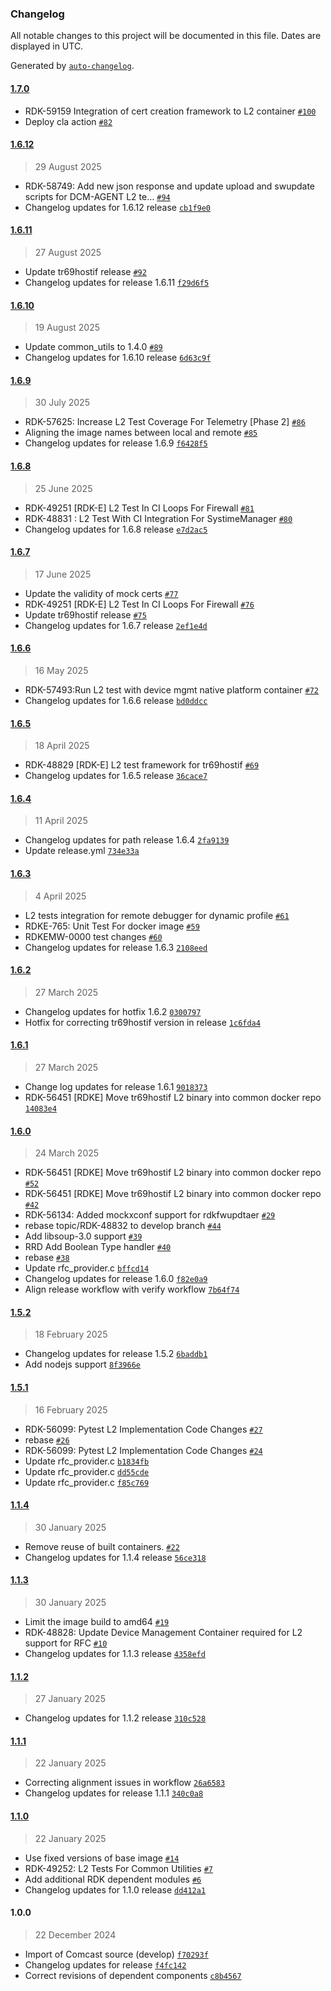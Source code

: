 ### Changelog

All notable changes to this project will be documented in this file. Dates are displayed in UTC.

Generated by [`auto-changelog`](https://github.com/CookPete/auto-changelog).

#### [1.7.0](https://github.com/rdkcentral/docker-device-mgt-service-test/compare/1.6.12...1.7.0)

- RDK-59159 Integration of cert creation framework to L2 container [`#100`](https://github.com/rdkcentral/docker-device-mgt-service-test/pull/100)
- Deploy cla action [`#82`](https://github.com/rdkcentral/docker-device-mgt-service-test/pull/82)

#### [1.6.12](https://github.com/rdkcentral/docker-device-mgt-service-test/compare/1.6.11...1.6.12)

> 29 August 2025

- RDK-58749: Add new json response and update upload and swupdate scripts  for DCM-AGENT L2 te… [`#94`](https://github.com/rdkcentral/docker-device-mgt-service-test/pull/94)
- Changelog updates for 1.6.12 release [`cb1f9e0`](https://github.com/rdkcentral/docker-device-mgt-service-test/commit/cb1f9e0816e7c69609d6bf4edf7ff83544b2b831)

#### [1.6.11](https://github.com/rdkcentral/docker-device-mgt-service-test/compare/1.6.10...1.6.11)

> 27 August 2025

- Update tr69hostif release [`#92`](https://github.com/rdkcentral/docker-device-mgt-service-test/pull/92)
- Changelog updates for release 1.6.11 [`f29d6f5`](https://github.com/rdkcentral/docker-device-mgt-service-test/commit/f29d6f5de9185c6e3c4db79aae458e691bc8fad1)

#### [1.6.10](https://github.com/rdkcentral/docker-device-mgt-service-test/compare/1.6.9...1.6.10)

> 19 August 2025

- Update common_utils to 1.4.0 [`#89`](https://github.com/rdkcentral/docker-device-mgt-service-test/pull/89)
- Changelog updates for 1.6.10 release [`6d63c9f`](https://github.com/rdkcentral/docker-device-mgt-service-test/commit/6d63c9fa1607454c21a6f6ffe18588d11a9c05a6)

#### [1.6.9](https://github.com/rdkcentral/docker-device-mgt-service-test/compare/1.6.8...1.6.9)

> 30 July 2025

- RDK-57625: Increase L2 Test Coverage For Telemetry [Phase 2] [`#86`](https://github.com/rdkcentral/docker-device-mgt-service-test/pull/86)
- Aligning the image names between local and remote [`#85`](https://github.com/rdkcentral/docker-device-mgt-service-test/pull/85)
- Changelog updates for release 1.6.9 [`f6428f5`](https://github.com/rdkcentral/docker-device-mgt-service-test/commit/f6428f56f4c72b2d6ca34ca9373336f7e1bb13e0)

#### [1.6.8](https://github.com/rdkcentral/docker-device-mgt-service-test/compare/1.6.7...1.6.8)

> 25 June 2025

- RDK-49251 [RDK-E] L2 Test In CI Loops For Firewall [`#81`](https://github.com/rdkcentral/docker-device-mgt-service-test/pull/81)
- RDK-48831 : L2 Test With CI Integration For SystimeManager [`#80`](https://github.com/rdkcentral/docker-device-mgt-service-test/pull/80)
- Changelog updates for 1.6.8 release [`e7d2ac5`](https://github.com/rdkcentral/docker-device-mgt-service-test/commit/e7d2ac5ee1eac9694c7a00f521eeaa6879c1f6ce)

#### [1.6.7](https://github.com/rdkcentral/docker-device-mgt-service-test/compare/1.6.6...1.6.7)

> 17 June 2025

- Update the validity of mock certs [`#77`](https://github.com/rdkcentral/docker-device-mgt-service-test/pull/77)
- RDK-49251 [RDK-E] L2 Test In CI Loops For Firewall [`#76`](https://github.com/rdkcentral/docker-device-mgt-service-test/pull/76)
- Update tr69hostif release  [`#75`](https://github.com/rdkcentral/docker-device-mgt-service-test/pull/75)
- Changelog updates for 1.6.7 release [`2ef1e4d`](https://github.com/rdkcentral/docker-device-mgt-service-test/commit/2ef1e4d64404aee3b31cbf6f0b063c985b1ddafd)

#### [1.6.6](https://github.com/rdkcentral/docker-device-mgt-service-test/compare/1.6.5...1.6.6)

> 16 May 2025

- RDK-57493:Run L2 test with device mgmt native platform container [`#72`](https://github.com/rdkcentral/docker-device-mgt-service-test/pull/72)
- Changelog updates for 1.6.6 release [`bd0ddcc`](https://github.com/rdkcentral/docker-device-mgt-service-test/commit/bd0ddcc456532ca0e70bd5c0b44e10e131d278ef)

#### [1.6.5](https://github.com/rdkcentral/docker-device-mgt-service-test/compare/1.6.4...1.6.5)

> 18 April 2025

- RDK-48829 [RDK-E] L2 test framework for tr69hostif [`#69`](https://github.com/rdkcentral/docker-device-mgt-service-test/pull/69)
- Changelog updates for 1.6.5 release [`36cace7`](https://github.com/rdkcentral/docker-device-mgt-service-test/commit/36cace736e996b64265765d33277e292df064289)

#### [1.6.4](https://github.com/rdkcentral/docker-device-mgt-service-test/compare/1.6.3...1.6.4)

> 11 April 2025

- Changelog updates for path release 1.6.4 [`2fa9139`](https://github.com/rdkcentral/docker-device-mgt-service-test/commit/2fa913910801f53b93584c67c4cb96b2ef01dce3)
- Update release.yml [`734e33a`](https://github.com/rdkcentral/docker-device-mgt-service-test/commit/734e33a3b55937bab92e36630f993255dd050349)

#### [1.6.3](https://github.com/rdkcentral/docker-device-mgt-service-test/compare/1.6.2...1.6.3)

> 4 April 2025

- L2 tests integration for remote debugger for dynamic profile [`#61`](https://github.com/rdkcentral/docker-device-mgt-service-test/pull/61)
- RDKE-765: Unit Test For docker image [`#59`](https://github.com/rdkcentral/docker-device-mgt-service-test/pull/59)
- RDKEMW-0000 test changes [`#60`](https://github.com/rdkcentral/docker-device-mgt-service-test/pull/60)
- Changelog updates for release 1.6.3 [`2108eed`](https://github.com/rdkcentral/docker-device-mgt-service-test/commit/2108eedbb26c9e548c8aa2dc7d176f883934f135)

#### [1.6.2](https://github.com/rdkcentral/docker-device-mgt-service-test/compare/1.6.1...1.6.2)

> 27 March 2025

- Changelog updates for hotfix 1.6.2 [`0300797`](https://github.com/rdkcentral/docker-device-mgt-service-test/commit/0300797a2adc5e25d8cba9cc39b19540638fe6e0)
- Hotfix for correcting tr69hostif version in release [`1c6fda4`](https://github.com/rdkcentral/docker-device-mgt-service-test/commit/1c6fda49049d18dbfbdb505e25a439ef1f6b7e21)

#### [1.6.1](https://github.com/rdkcentral/docker-device-mgt-service-test/compare/1.6.0...1.6.1)

> 27 March 2025

- Change log updates for release 1.6.1 [`9018373`](https://github.com/rdkcentral/docker-device-mgt-service-test/commit/901837328b16f711f7d4ee4006c03f30c3c3b43e)
- RDK-56451 [RDKE] Move tr69hostif L2 binary into common docker repo [`14083e4`](https://github.com/rdkcentral/docker-device-mgt-service-test/commit/14083e4a79692b3a5cfdf0a76c2543b95e5298e7)

#### [1.6.0](https://github.com/rdkcentral/docker-device-mgt-service-test/compare/1.5.2...1.6.0)

> 24 March 2025

- RDK-56451 [RDKE] Move tr69hostif L2 binary into common docker repo [`#52`](https://github.com/rdkcentral/docker-device-mgt-service-test/pull/52)
- RDK-56451 [RDKE] Move tr69hostif L2 binary into common docker repo [`#42`](https://github.com/rdkcentral/docker-device-mgt-service-test/pull/42)
- RDK-56134: Added mockxconf support for rdkfwupdtaer [`#29`](https://github.com/rdkcentral/docker-device-mgt-service-test/pull/29)
- rebase topic/RDK-48832 to develop branch [`#44`](https://github.com/rdkcentral/docker-device-mgt-service-test/pull/44)
- Add libsoup-3.0 support [`#39`](https://github.com/rdkcentral/docker-device-mgt-service-test/pull/39)
- RRD Add Boolean Type handler  [`#40`](https://github.com/rdkcentral/docker-device-mgt-service-test/pull/40)
- rebase [`#38`](https://github.com/rdkcentral/docker-device-mgt-service-test/pull/38)
- Update rfc_provider.c [`bffcd14`](https://github.com/rdkcentral/docker-device-mgt-service-test/commit/bffcd14209ed06b4316c981907759fec26170f17)
- Changelog updates for release 1.6.0 [`f82e0a9`](https://github.com/rdkcentral/docker-device-mgt-service-test/commit/f82e0a9da7c4167ebc38739ab21a0a81b1759ae1)
- Align release workflow with verify workflow [`7b64f74`](https://github.com/rdkcentral/docker-device-mgt-service-test/commit/7b64f74f1154f3818f1d7037953416a2d081aa5f)

#### [1.5.2](https://github.com/rdkcentral/docker-device-mgt-service-test/compare/1.5.1...1.5.2)

> 18 February 2025

- Changelog updates for release 1.5.2 [`6baddb1`](https://github.com/rdkcentral/docker-device-mgt-service-test/commit/6baddb1783866282c429002963c71ca65f3f3381)
- Add nodejs support [`8f3966e`](https://github.com/rdkcentral/docker-device-mgt-service-test/commit/8f3966ee43345040fec9abcd3e496d1c04159553)

#### [1.5.1](https://github.com/rdkcentral/docker-device-mgt-service-test/compare/1.1.4...1.5.1)

> 16 February 2025

- RDK-56099: Pytest L2 Implementation Code Changes [`#27`](https://github.com/rdkcentral/docker-device-mgt-service-test/pull/27)
- rebase  [`#26`](https://github.com/rdkcentral/docker-device-mgt-service-test/pull/26)
- RDK-56099: Pytest L2 Implementation Code Changes [`#24`](https://github.com/rdkcentral/docker-device-mgt-service-test/pull/24)
- Update rfc_provider.c [`b1834fb`](https://github.com/rdkcentral/docker-device-mgt-service-test/commit/b1834fbde5c10f6fd2a6dcb1b4e0901bfdb68103)
- Update rfc_provider.c [`dd55cde`](https://github.com/rdkcentral/docker-device-mgt-service-test/commit/dd55cde9051ebb32d39c476f725dc17bb6b2b401)
- Update rfc_provider.c [`f85c769`](https://github.com/rdkcentral/docker-device-mgt-service-test/commit/f85c76954f4f039ecfb896a6b316d12cea7bbb55)

#### [1.1.4](https://github.com/rdkcentral/docker-device-mgt-service-test/compare/1.1.3...1.1.4)

> 30 January 2025

- Remove reuse of built containers. [`#22`](https://github.com/rdkcentral/docker-device-mgt-service-test/pull/22)
- Changelog updates for 1.1.4 release [`56ce318`](https://github.com/rdkcentral/docker-device-mgt-service-test/commit/56ce318ec25c79217b903d124349b06ddb94d44b)

#### [1.1.3](https://github.com/rdkcentral/docker-device-mgt-service-test/compare/1.1.2...1.1.3)

> 30 January 2025

- Limit the image build to amd64 [`#19`](https://github.com/rdkcentral/docker-device-mgt-service-test/pull/19)
- RDK-48828: Update Device Management Container required for L2 support for RFC [`#10`](https://github.com/rdkcentral/docker-device-mgt-service-test/pull/10)
- Changelog updates for 1.1.3 release [`4358efd`](https://github.com/rdkcentral/docker-device-mgt-service-test/commit/4358efda23761a5574b3699fcbeabcc874f80bce)

#### [1.1.2](https://github.com/rdkcentral/docker-device-mgt-service-test/compare/1.1.1...1.1.2)

> 27 January 2025

- Changelog updates for 1.1.2 release [`310c528`](https://github.com/rdkcentral/docker-device-mgt-service-test/commit/310c528af6ed176d64cd618fc1912a783fc5c79b)

#### [1.1.1](https://github.com/rdkcentral/docker-device-mgt-service-test/compare/1.1.0...1.1.1)

> 22 January 2025

- Correcting alignment issues in workflow [`26a6583`](https://github.com/rdkcentral/docker-device-mgt-service-test/commit/26a658310aa7bc2dff79c1ea0bee7402b3e0b881)
- Changelog updates for release 1.1.1 [`340c0a8`](https://github.com/rdkcentral/docker-device-mgt-service-test/commit/340c0a84411ca1cd9e83e661ad2ba9732b82e2f4)

#### [1.1.0](https://github.com/rdkcentral/docker-device-mgt-service-test/compare/1.0.0...1.1.0)

> 22 January 2025

- Use fixed versions of base image [`#14`](https://github.com/rdkcentral/docker-device-mgt-service-test/pull/14)
- RDK-49252: L2 Tests For Common Utilities [`#7`](https://github.com/rdkcentral/docker-device-mgt-service-test/pull/7)
- Add additional RDK dependent modules [`#6`](https://github.com/rdkcentral/docker-device-mgt-service-test/pull/6)
- Changelog updates for 1.1.0 release [`dd412a1`](https://github.com/rdkcentral/docker-device-mgt-service-test/commit/dd412a1455b337eb0e5a3187e3691dcdd44716ec)

#### 1.0.0

> 22 December 2024

- Import of Comcast source (develop) [`f70293f`](https://github.com/rdkcentral/docker-device-mgt-service-test/commit/f70293f2c02e8cfb503fc02165ea4a474bbc4a1d)
- Changelog updates for release [`f4fc142`](https://github.com/rdkcentral/docker-device-mgt-service-test/commit/f4fc142b27486cf2e6c436e11a96730455c2d8d8)
- Correct revisions of dependent components [`c8b4567`](https://github.com/rdkcentral/docker-device-mgt-service-test/commit/c8b45679af37ae34688a426ca0ed0b2a28ea19d8)
